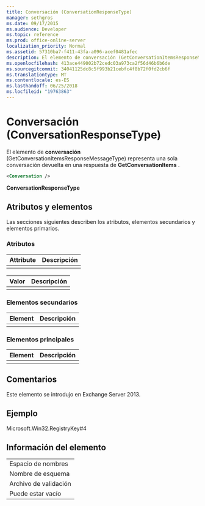 ```yaml
---
title: Conversación (ConversationResponseType)
manager: sethgros
ms.date: 09/17/2015
ms.audience: Developer
ms.topic: reference
ms.prod: office-online-server
localization_priority: Normal
ms.assetid: 57310ba7-f411-43fa-a096-acef0481afec
description: El elemento de conversación (GetConversationItemsResponseMessageType) representa una sola conversación devuelta en una respuesta de GetConversationItems.
ms.openlocfilehash: 413ace449002b72cedc03a973ca2f56d46b6b6de
ms.sourcegitcommit: 34041125dc8c5f993b21cebfc4f8b72f0fd2cb6f
ms.translationtype: MT
ms.contentlocale: es-ES
ms.lasthandoff: 06/25/2018
ms.locfileid: "19763863"
---
```

# <a name="conversation-conversationresponsetype"></a>Conversación (ConversationResponseType)

El elemento de **conversación** (GetConversationItemsResponseMessageType) representa una sola conversación devuelta en una respuesta de **GetConversationItems** . 
  
```XML
<Conversation />
```

 **ConversationResponseType**
## <a name="attributes-and-elements"></a>Atributos y elementos

Las secciones siguientes describen los atributos, elementos secundarios y elementos primarios.
  
### <a name="attributes"></a>Atributos

|**Attribute**|**Descripción**|
|:-----|:-----|
|||
   
#### 

|**Valor**|**Descripción**|
|:-----|:-----|
|||
   
### <a name="child-elements"></a>Elementos secundarios

|**Element**|**Descripción**|
|:-----|:-----|
|||
   
### <a name="parent-elements"></a>Elementos principales

|**Element**|**Descripción**|
|:-----|:-----|
|||
   
## <a name="remarks"></a>Comentarios

Este elemento se introdujo en Exchange Server 2013.
  
## <a name="example"></a>Ejemplo

Microsoft.Win32.RegistryKey#4
  
## <a name="element-information"></a>Información del elemento

||
|:-----|
|Espacio de nombres  <br/> |
|Nombre de esquema  <br/> |
|Archivo de validación  <br/> |
|Puede estar vacío  <br/> |
   

